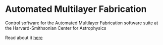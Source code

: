 Automated Multilayer Fabrication
===

Control software for the Automated Multilayer Fabrication software suite at the Harvard-Smithsonian Center for Astrophysics

Read about it [here](stonelinks.org/projects/amf/index.html)
